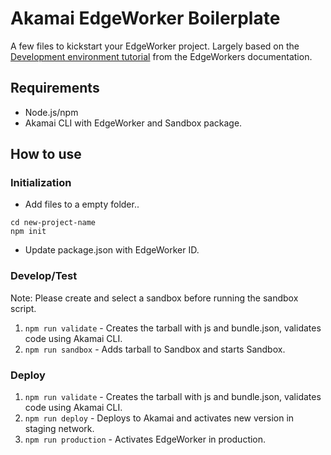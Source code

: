 # Akamai EdgeWorker Boilerplate

A few files to kickstart your EdgeWorker project. Largely based on the [Development environment tutorial](https://techdocs.akamai.com/edgeworkers/docs/dev-environment-tutorial) from the EdgeWorkers documentation.

## Requirements
- Node.js/npm
- Akamai CLI with EdgeWorker and Sandbox package.

## How to use

### Initialization
- Add files to a empty folder..

```
cd new-project-name
npm init
```

- Update package.json with EdgeWorker ID.

### Develop/Test
Note: Please create and select a sandbox before running the sandbox script.

1. `npm run validate` - Creates the tarball with js and bundle.json, validates code using Akamai CLI.
2. `npm run sandbox` - Adds tarball to Sandbox and starts Sandbox.

### Deploy
1. `npm run validate` - Creates the tarball with js and bundle.json, validates code using Akamai CLI.
2. `npm run deploy` - Deploys to Akamai and activates new version in staging network.
3. `npm run production` - Activates EdgeWorker in production.
